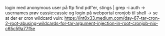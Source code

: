 login med anonymous user på ftp
find pdf'er, stings | grep -i auth -> usernames
prøv cassie:cassie og login på webportal
cronjob til shell
->
se at der er cron wildcard vuln:
https://int0x33.medium.com/day-67-tar-cron-2-root-abusing-wildcards-for-tar-argument-injection-in-root-cronjob-nix-c65c59a77f5e